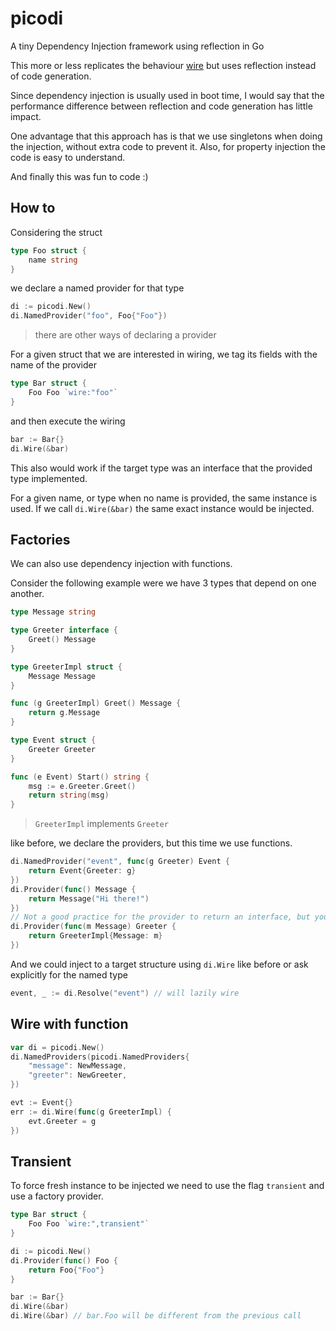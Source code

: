 # picodi
A tiny Dependency Injection framework using reflection in Go

This more or less replicates the behaviour [wire](https://github.com/google/wire) but uses reflection instead of code generation.

Since dependency injection is usually used in boot time, I would say that the performance difference between reflection and code generation has little impact.

One advantage that this approach has is that we use singletons when doing the injection, without extra code to prevent it.
Also, for property injection the code is easy to understand.

And finally this was fun to code :)

## How to

Considering the struct

```go
type Foo struct {
    name string
}
```

we declare a named provider for that type

```go
di := picodi.New()
di.NamedProvider("foo", Foo{"Foo"})
```

> there are other ways of declaring a provider

For a given struct that we are interested in wiring, we tag its fields with the name of the provider

```go
type Bar struct {
    Foo Foo `wire:"foo"`
}
```

and then execute the wiring

```go
bar := Bar{}
di.Wire(&bar)
```

This also would work if the target type was an interface that the provided type implemented.

For a given name, or type when no name is provided, the same instance is used. If we call `di.Wire(&bar)` the same exact instance would be injected.

## Factories

We can also use dependency injection with functions.

Consider the following example were we have 3 types that depend on one another.

```go
type Message string

type Greeter interface {
    Greet() Message
}

type GreeterImpl struct {
    Message Message
}

func (g GreeterImpl) Greet() Message {
    return g.Message
}

type Event struct {
    Greeter Greeter
}

func (e Event) Start() string {
    msg := e.Greeter.Greet()
    return string(msg)
}
```

> `GreeterImpl` implements `Greeter`

like before, we declare the providers, but this time we use functions.

```go
di.NamedProvider("event", func(g Greeter) Event {
    return Event{Greeter: g}
})
di.Provider(func() Message {
    return Message("Hi there!")
})
// Not a good practice for the provider to return an interface, but you can do it  
di.Provider(func(m Message) Greeter {
    return GreeterImpl{Message: m}
})
```

And we could inject to a target structure using `di.Wire` like before or ask explicitly for the named type

```go
event, _ := di.Resolve("event") // will lazily wire
```

## Wire with function

```go
var di = picodi.New()
di.NamedProviders(picodi.NamedProviders{
    "message": NewMessage,
    "greeter": NewGreeter,
})

evt := Event{}
err := di.Wire(func(g GreeterImpl) {
    evt.Greeter = g
})
```

## Transient

To force fresh instance to be injected we need to use the flag `transient` and use a factory provider.

```go
type Bar struct {
    Foo Foo `wire:",transient"`
}
```

```go
di := picodi.New()
di.Provider(func() Foo {
    return Foo{"Foo"}
}

bar := Bar{}
di.Wire(&bar)
di.Wire(&bar) // bar.Foo will be different from the previous call
```
